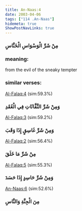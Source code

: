 ```yaml
---
title: An-Naas:4
date: 2003-04-06
tags: ["114 .An-Naas"]
hidemeta: true 
ShowPostNavLinks: true 
---
```

### مِنْ شَرِّ الْوَسْوَاسِ الْخَنَّاسِ
### meaning: 
from the evil of the sneaky tempter
### similar verses: 

[Al-Falaq:4](/113/4) (sim:59.3%)

### وَمِنْ شَرِّ النَّفَّاثَاتِ فِي الْعُقَدِ

[Al-Falaq:3](/113/3) (sim:59.2%)

### وَمِنْ شَرِّ غَاسِقٍ إِذَا وَقَبَ

[Al-Falaq:2](/113/2) (sim:56.4%)

### مِنْ شَرِّ مَا خَلَقَ

[Al-Falaq:5](/113/5) (sim:55.3%)

### وَمِنْ شَرِّ حَاسِدٍ إِذَا حَسَدَ

[An-Naas:6](/114/6) (sim:52.6%)

### مِنَ الْجِنَّةِ وَالنَّاسِ

